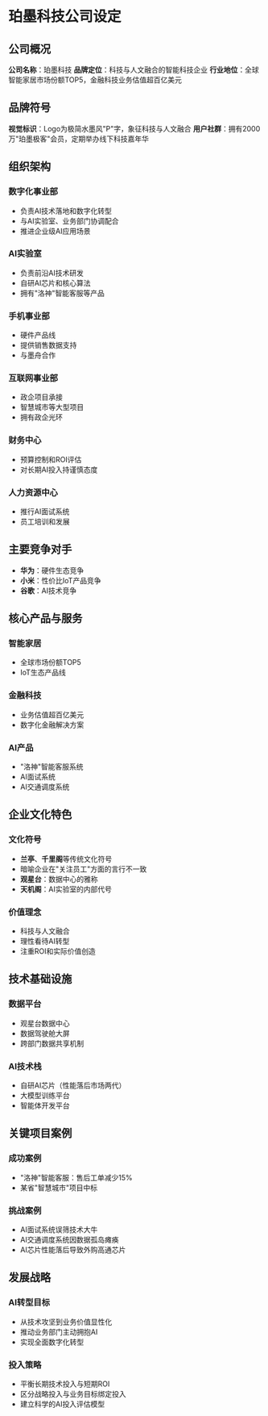# 珀墨科技公司设定

## 公司概况

**公司名称**：珀墨科技
**品牌定位**：科技与人文融合的智能科技企业
**行业地位**：全球智能家居市场份额TOP5，金融科技业务估值超百亿美元

## 品牌符号

**视觉标识**：Logo为极简水墨风"P"字，象征科技与人文融合
**用户社群**：拥有2000万"珀墨极客"会员，定期举办线下科技嘉年华

## 组织架构

### 数字化事业部
- 负责AI技术落地和数字化转型
- 与AI实验室、业务部门协调配合
- 推进企业级AI应用场景

### AI实验室
- 负责前沿AI技术研发
- 自研AI芯片和核心算法
- 拥有"洛神"智能客服等产品

### 手机事业部
- 硬件产品线
- 提供销售数据支持
- 与墨舟合作

### 互联网事业部
- 政企项目承接
- 智慧城市等大型项目
- 拥有政企光环

### 财务中心
- 预算控制和ROI评估
- 对长期AI投入持谨慎态度

### 人力资源中心
- 推行AI面试系统
- 员工培训和发展

## 主要竞争对手

- **华为**：硬件生态竞争
- **小米**：性价比IoT产品竞争
- **谷歌**：AI技术竞争

## 核心产品与服务

### 智能家居
- 全球市场份额TOP5
- IoT生态产品线

### 金融科技
- 业务估值超百亿美元
- 数字化金融解决方案

### AI产品
- "洛神"智能客服系统
- AI面试系统
- AI交通调度系统

## 企业文化特色

### 文化符号
- **兰亭**、**千里阁**等传统文化符号
- 暗喻企业在"关注员工"方面的言行不一致
- **观星台**：数据中心的雅称
- **天机阁**：AI实验室的内部代号

### 价值理念
- 科技与人文融合
- 理性看待AI转型
- 注重ROI和实际价值创造

## 技术基础设施

### 数据平台
- 观星台数据中心
- 数据驾驶舱大屏
- 跨部门数据共享机制

### AI技术栈
- 自研AI芯片（性能落后市场两代）
- 大模型训练平台
- 智能体开发平台

## 关键项目案例

### 成功案例
- "洛神"智能客服：售后工单减少15%
- 某省"智慧城市"项目中标

### 挑战案例
- AI面试系统误筛技术大牛
- AI交通调度系统因数据孤岛瘫痪
- AI芯片性能落后导致外购高通芯片

## 发展战略

### AI转型目标
- 从技术攻坚到业务价值显性化
- 推动业务部门主动拥抱AI
- 实现全面数字化转型

### 投入策略
- 平衡长期技术投入与短期ROI
- 区分战略投入与业务目标绑定投入
- 建立科学的AI投入评估模型